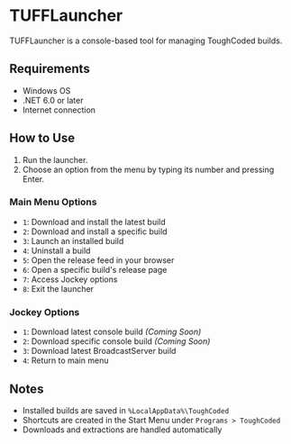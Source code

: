 # TUFFLauncher

TUFFLauncher is a console-based tool for managing ToughCoded builds.

## Requirements

- Windows OS
- .NET 6.0 or later
- Internet connection

## How to Use

1. Run the launcher.
2. Choose an option from the menu by typing its number and pressing Enter.

### Main Menu Options

- `1`: Download and install the latest build
- `2`: Download and install a specific build
- `3`: Launch an installed build
- `4`: Uninstall a build
- `5`: Open the release feed in your browser
- `6`: Open a specific build's release page
- `7`: Access Jockey options
- `8`: Exit the launcher

### Jockey Options

- `1`: Download latest console build *(Coming Soon)*
- `2`: Download specific console build *(Coming Soon)*
- `3`: Download latest BroadcastServer build
- `4`: Return to main menu
## Notes

- Installed builds are saved in `%LocalAppData%\ToughCoded`
- Shortcuts are created in the Start Menu under `Programs > ToughCoded`
- Downloads and extractions are handled automatically
